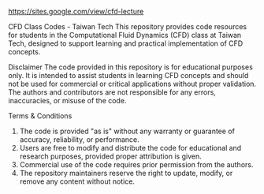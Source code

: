 https://sites.google.com/view/cfd-lecture

CFD Class Codes - Taiwan Tech
This repository provides code resources for students in the Computational Fluid Dynamics (CFD) class at Taiwan Tech, designed to support learning and practical implementation of CFD concepts.

Disclaimer
The code provided in this repository is for educational purposes only. It is intended to assist students in learning CFD concepts and should not be used for commercial or critical applications without proper validation. The authors and contributors are not responsible for any errors, inaccuracies, or misuse of the code.

Terms & Conditions
1. The code is provided "as is" without any warranty or guarantee of accuracy, reliability, or performance.
2. Users are free to modify and distribute the code for educational and research purposes, provided proper attribution is given.
3. Commercial use of the code requires prior permission from the authors.
4. The repository maintainers reserve the right to update, modify, or remove any content without notice.
